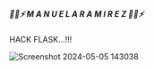 ##### 💪🏁⚡ M A N U E L A  R A M I R E Z   💪🏁⚡ #####


HACK FLASK...!!!


![Screenshot 2024-05-05 143038](https://github.com/mcrp02/hack_flask/assets/100055027/04107e54-d2ff-46ae-891f-d1fe4718eca5)


